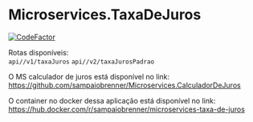 # Microservices.TaxaDeJuros

[![CodeFactor](https://www.codefactor.io/repository/github/sampaiobrenner/microservices.taxadejuros/badge)](https://www.codefactor.io/repository/github/sampaiobrenner/microservices.taxadejuros)

Rotas disponíveis:                                                                    
`api//v1/taxaJuros`
`api//v2/taxaJurosPadrao`

O MS calculador de juros está disponível no link: https://github.com/sampaiobrenner/Microservices.CalculadorDeJuros

O container no docker dessa aplicação está disponível no link: https://hub.docker.com/r/sampaiobrenner/microservices-taxa-de-juros
